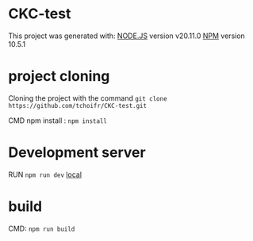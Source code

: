 # CKC-test

This project was generated with:
[NODE.JS](https://nodejs.org/en) version v20.11.0
[NPM](https://www.npmjs.com/) version 10.5.1

# project cloning

Cloning the project with the command `git clone https://github.com/tchoifr/CKC-test.git`

CMD npm install : `npm install`

# Development server

RUN `npm run dev`
[local](http://localhost:3000/)

# build

CMD: `npm run build`

